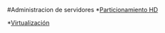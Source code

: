 #Administracion de servidores
*[Particionamiento HD](particionamiento.md)

*[Virtualización](virtualizacion.md)
